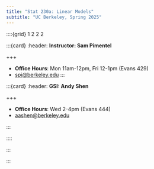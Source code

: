 ```yaml
---
title: "Stat 230a: Linear Models"
subtitle: "UC Berkeley, Spring 2025"
---
```


::::{grid} 1 2 2 2

:::{card}
:header: **Instructor: Sam Pimentel**



+++

* **Office Hours**: Mon 11am-12pm, Fri 12-1pm (Evans 429)
* [spi@berkeley.edu](mailto:spi@berkeley.edu)
:::

:::{card}
:header: **GSI: Andy Shen**


+++

* **Office Hours**: Wed 2-4pm (Evans 444)
* [aashen@berkeley.edu](mailto:aashen@berkeley.edu)

:::

::::


:::


:::
